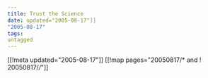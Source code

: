 ```yaml
---
title: Trust the Science
date: updated="2005-08-17"]]
"2005-08-17"
tags:
untagged
---
```

[[!meta updated="2005-08-17"]]
[[!map pages="20050817/* and ! 20050817/*/*"]]
